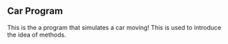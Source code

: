 ## Car Program
This is the a program that simulates a car moving! This is used to introduce the idea of methods.
